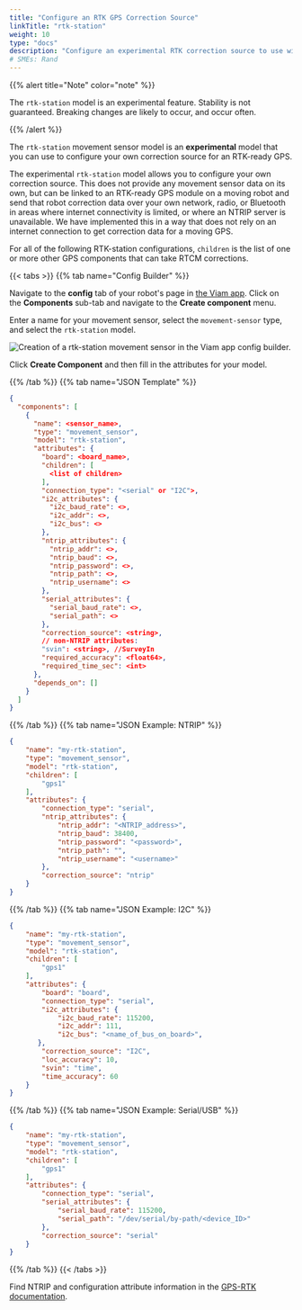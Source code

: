 ```yaml
---
title: "Configure an RTK GPS Correction Source"
linkTitle: "rtk-station"
weight: 10
type: "docs"
description: "Configure an experimental RTK correction source to use with an RTK-ready GPS."
# SMEs: Rand
---
```


{{% alert title="Note" color="note" %}}

The `rtk-station` model is an experimental feature.
Stability is not guaranteed.
Breaking changes are likely to occur, and occur often.

{{% /alert %}}

The `rtk-station` movement sensor model is an **experimental** model that you can use to configure your own correction source for an RTK-ready GPS.

The experimental `rtk-station` model allows you to configure your own correction source.
This does not provide any movement sensor data on its own, but can be linked to an RTK-ready GPS module on a moving robot and send that robot correction data over your own network, radio, or Bluetooth in areas where internet connectivity is limited, or where an NTRIP server is unavailable.
We have implemented this in a way that does not rely on an internet connection to get correction data for a moving GPS.

For all of the following RTK-station configurations, `children` is the list of one or more other GPS components that can take RTCM corrections.

{{< tabs >}}
{{% tab name="Config Builder" %}}

Navigate to the **config** tab of your robot's page in [the Viam app](https://app.viam.com).
Click on the **Components** sub-tab and navigate to the **Create component** menu.

Enter a name for your movement sensor, select the `movement-sensor` type, and select the `rtk-station` model.

![Creation of a `rtk-station` movement sensor in the Viam app config builder.](../../img/rtk-station-builder.png)

Click **Create Component** and then fill in the attributes for your model.

{{% /tab %}}
{{% tab name="JSON Template" %}}

```json {class="line-numbers linkable-line-numbers"}
{
  "components": [
    {
      "name": <sensor_name>,
      "type": "movement_sensor",
      "model": "rtk-station",
      "attributes": {
        "board": <board_name>,
        "children": [
          <list of children>
        ],
        "connection_type": "<serial" or "I2C">,
        "i2c_attributes": {
          "i2c_baud_rate": <>,
          "i2c_addr": <>,
          "i2c_bus": <>
        },
        "ntrip_attributes": {
          "ntrip_addr": <>,
          "ntrip_baud": <>,
          "ntrip_password": <>,
          "ntrip_path": <>,
          "ntrip_username": <>
        },
        "serial_attributes": {
          "serial_baud_rate": <>,
          "serial_path": <>
        },
        "correction_source": <string>,
        // non-NTRIP attributes:
        "svin": <string>, //SurveyIn
        "required_accuracy": <float64>,
        "required_time_sec": <int>
      },
      "depends_on": []
    }
  ]
}
```

{{% /tab %}}
{{% tab name="JSON Example: NTRIP" %}}

```json {class="line-numbers linkable-line-numbers"}
{
    "name": "my-rtk-station",
    "type": "movement_sensor",
    "model": "rtk-station",
    "children": [
        "gps1"
    ],
    "attributes": {
        "connection_type": "serial",
        "ntrip_attributes": {
            "ntrip_addr": "<NTRIP_address>",
            "ntrip_baud": 38400,
            "ntrip_password": "<password>",
            "ntrip_path": "",
            "ntrip_username": "<username>"
        },
        "correction_source": "ntrip"
    }
}
```

{{% /tab %}}
{{% tab name="JSON Example: I2C" %}}

```json {class="line-numbers linkable-line-numbers"}
{
    "name": "my-rtk-station",
    "type": "movement_sensor",
    "model": "rtk-station",
    "children": [
        "gps1"
    ],
    "attributes": {
        "board": "board",
        "connection_type": "serial",
        "i2c_attributes": {
            "i2c_baud_rate": 115200,
            "i2c_addr": 111,
            "i2c_bus": "<name_of_bus_on_board>",
       },
        "correction_source": "I2C",
        "loc_accuracy": 10,
        "svin": "time",
        "time_accuracy": 60
    }
}
```

{{% /tab %}}
{{% tab name="JSON Example: Serial/USB" %}}

```json {class="line-numbers linkable-line-numbers"}
{
    "name": "my-rtk-station",
    "type": "movement_sensor",
    "model": "rtk-station",
    "children": [
        "gps1"
    ],
    "attributes": {
        "connection_type": "serial",
        "serial_attributes": {
            "serial_baud_rate": 115200,
            "serial_path": "/dev/serial/by-path/<device_ID>"
        },
        "correction_source": "serial"
    }
}
```

{{% /tab %}}
{{< /tabs >}}

Find NTRIP and configuration attribute information in the [GPS-RTK documentation](../gps-rtk/#attributes).
